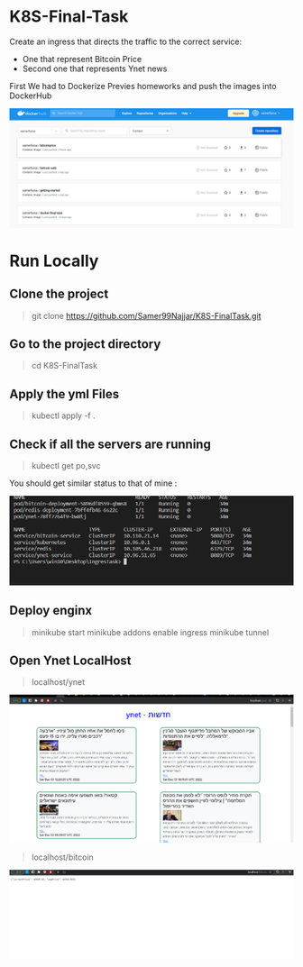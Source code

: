 # K8S-Final-Task

Create an ingress that directs the traffic to the correct service:
  -  One that represent Bitcoin Price
  -  Second one that represents Ynet news

First We had to Dockerize Previes homeworks and push the images into DockerHub

![alt text](https://github.com/Samer99Najjar/K8S-FinalTask/blob/main/dockerhubimg.PNG)

# Run Locally

## Clone the project

 > git clone https://github.com/Samer99Najjar/K8S-FinalTask.git
  
## Go to the project directory

 > cd K8S-FinalTask
  
## Apply the yml Files 

 > kubectl apply -f .

## Check if all the servers are running

> kubectl get po,svc

You should get similar status to that of mine :

![alt text](https://github.com/Samer99Najjar/K8S-FinalTask/blob/main/runningimg.PNG)

## Deploy enginx
> minikube start
> minikube addons enable ingress
> minikube tunnel
 
## Open Ynet LocalHost 
> localhost/ynet

![alt text](https://github.com/Samer99Najjar/K8S-FinalTask/blob/main/pic1k8stask.PNG)

> localhost/bitcoin

![alt text](https://github.com/Samer99Najjar/K8S-FinalTask/blob/main/pick2k8stask.PNG)

